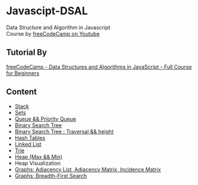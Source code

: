 # Javascipt-DSAL

Data Structure and Algorithm in Javascript \
Course by [freeCodeCamp on Youtube](https://www.youtube.com/channel/UC8butISFwT-Wl7EV0hUK0BQ)

## Tutorial By
[freeCodeCamp - Data Structures and Algorithms in JavaScript - Full Course for Beginners](https://www.youtube.com/watch?v=t2CEgPsws3U)

## Content
- [Stack](https://www.youtube.com/watch?v=t2CEgPsws3U&t=21s)
- [Sets](https://www.youtube.com/watch?v=t2CEgPsws3U&t=543s)
- [Queue && Priority Queue](https://www.youtube.com/watch?v=t2CEgPsws3U&t=1164s)
- [Binary Search Tree](https://www.youtube.com/watch?v=t2CEgPsws3U&t=1563s)
- [Binary Search Tree : Traversal && height](https://www.youtube.com/watch?v=t2CEgPsws3U&t=2374s)
- [Hash Tables](https://www.youtube.com/watch?v=t2CEgPsws3U&t=3199s)
- [Linked List](https://www.youtube.com/watch?v=t2CEgPsws3U&t=3784s)
- [Trie](https://www.youtube.com/watch?v=t2CEgPsws3U&t=4499s)
- [Heap (Max && Min)](https://www.youtube.com/watch?v=t2CEgPsws3U&t=5249s)
- Heap Visualization
- [Graphs: Adjacency List, Adjacency Matrix, Incidence Matrix](https://www.youtube.com/watch?v=t2CEgPsws3U&t=6127s)
- [Graphs: Breadth-First Search](https://www.youtube.com/watch?v=t2CEgPsws3U&t=6405s)